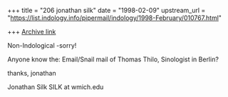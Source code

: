 +++
title = "206 jonathan silk"
date = "1998-02-09"
upstream_url = "https://list.indology.info/pipermail/indology/1998-February/010767.html"

+++
[Archive link](https://list.indology.info/pipermail/indology/1998-February/010767.html)

Non-Indological -sorry!

Anyone know the:  Email/Snail mail of Thomas Thilo, Sinologist in Berlin?

thanks, jonathan

Jonathan Silk
SILK at wmich.edu



